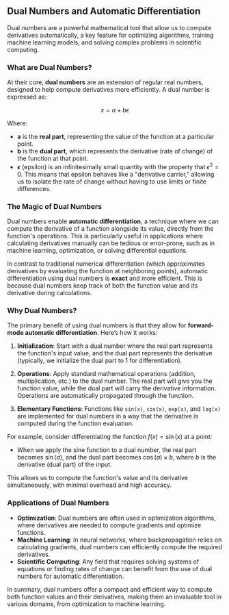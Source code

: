 ## Dual Numbers and Automatic Differentiation

Dual numbers are a powerful mathematical tool that allow us to compute derivatives automatically, a key feature for optimizing algorithms, training machine learning models, and solving complex problems in scientific computing.

### What are Dual Numbers?

At their core, **dual numbers** are an extension of regular real numbers, designed to help compute derivatives more efficiently. A dual number is expressed as:

$$
x = a + b \epsilon
$$

Where:
- **a** is the **real part**, representing the value of the function at a particular point.
- **b** is the **dual part**, which represents the derivative (rate of change) of the function at that point.
- **$\epsilon$** (epsilon) is an infinitesimally small quantity with the property that $\epsilon^2 = 0$. This means that epsilon behaves like a "derivative carrier," allowing us to isolate the rate of change without having to use limits or finite differences.

### The Magic of Dual Numbers

Dual numbers enable **automatic differentiation**, a technique where we can compute the derivative of a function alongside its value, directly from the function's operations. This is particularly useful in applications where calculating derivatives manually can be tedious or error-prone, such as in machine learning, optimization, or solving differential equations.

In contrast to traditional numerical differentiation (which approximates derivatives by evaluating the function at neighboring points), automatic differentiation using dual numbers is **exact** and more efficient. This is because dual numbers keep track of both the function value and its derivative during calculations.

### Why Dual Numbers?

The primary benefit of using dual numbers is that they allow for **forward-mode automatic differentiation**. Here’s how it works:

1. **Initialization**: Start with a dual number where the real part represents the function's input value, and the dual part represents the derivative (typically, we initialize the dual part to 1 for differentiation).
   
2. **Operations**: Apply standard mathematical operations (addition, multiplication, etc.) to the dual number. The real part will give you the function value, while the dual part will carry the derivative information. Operations are automatically propagated through the function.

3. **Elementary Functions**: Functions like `sin(x)`, `cos(x)`, `exp(x)`, and `log(x)` are implemented for dual numbers in a way that the derivative is computed during the function evaluation.

For example, consider differentiating the function $f(x) = \sin(x)$ at a point:

- When we apply the sine function to a dual number, the real part becomes $\sin(a)$, and the dual part becomes $\cos(a) \times b$, where $b$ is the derivative (dual part) of the input.

This allows us to compute the function's value and its derivative simultaneously, with minimal overhead and high accuracy.

### Applications of Dual Numbers

- **Optimization**: Dual numbers are often used in optimization algorithms, where derivatives are needed to compute gradients and optimize functions.
- **Machine Learning**: In neural networks, where backpropagation relies on calculating gradients, dual numbers can efficiently compute the required derivatives.
- **Scientific Computing**: Any field that requires solving systems of equations or finding rates of change can benefit from the use of dual numbers for automatic differentiation.

In summary, dual numbers offer a compact and efficient way to compute both function values and their derivatives, making them an invaluable tool in various domains, from optimization to machine learning.
